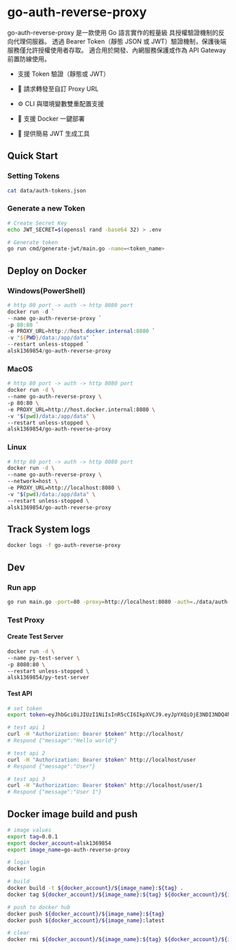 # go-auth-reverse-proxy

go-auth-reverse-proxy 是一款使用 Go 語言實作的輕量級 具授權驗證機制的反向代理伺服器。
透過 Bearer Token（靜態 JSON 或 JWT）驗證機制，保護後端服務僅允許授權使用者存取。
適合用於開發、內網服務保護或作為 API Gateway 前置防線使用。

- 支援 Token 驗證（靜態或 JWT）

- 🔁 請求轉發至自訂 Proxy URL

- ⚙️ CLI 與環境變數雙重配置支援

- 🐳 支援 Docker 一鍵部署

- 📜 提供簡易 JWT 生成工具

## Quick Start

### Setting Tokens

```bash
cat data/auth-tokens.json
```

### Generate a new Token

```bash
# Create Secret Key
echo JWT_SECRET=$(openssl rand -base64 32) > .env

# Generate token
go run cmd/generate-jwt/main.go -name=<token_name>
```

## Deploy on Docker

### Windows(PowerShell)

```powershell
# http 80 port -> auth -> http 8080 port
docker run -d `
--name go-auth-reverse-proxy `
-p 80:80 `
-e PROXY_URL=http://host.docker.internal:8080 `
-v "${PWD}/data:/app/data" `
--restart unless-stopped `
alsk1369854/go-auth-reverse-proxy
```

### MacOS

```bash
# http 80 port -> auth -> http 8080 port
docker run -d \
--name go-auth-reverse-proxy \
-p 80:80 \
-e PROXY_URL=http://host.docker.internal:8080 \
-v "$(pwd)/data:/app/data" \
--restart unless-stopped \
alsk1369854/go-auth-reverse-proxy
```

### Linux

```bash
# http 80 port -> auth -> http 8080 port
docker run -d \
--name go-auth-reverse-proxy \
--network=host \
-e PROXY_URL=http://localhost:8080 \
-v "$(pwd)/data:/app/data" \
--restart unless-stopped \
alsk1369854/go-auth-reverse-proxy

```

## Track System logs

```bash
docker logs -f go-auth-reverse-proxy
```

## Dev

### Run app

```bash
go run main.go -port=80 -proxy=http://localhost:8080 -auth=./data/auth-tokens.json
```

### Test Proxy

#### Create Test Server

```bash
docker run -d \
--name py-test-server \
-p 8080:80 \
--restart unless-stopped \
alsk1369854/py-test-server
```

#### Test API

```bash
# set token
export token=eyJhbGciOiJIUzI1NiIsInR5cCI6IkpXVCJ9.eyJpYXQiOjE3NDI3NDQ4NzAsIm5hbWUiOiJhZG1pbiJ9.dnn3Cl8LwJh7fFuLufARoz1evzEBKf9Gfr3n1hHDgN0

# test api 1
curl -H "Authorization: Bearer $token" http://localhost/
# Respond {"message":"Hello world"}

# test api 2
curl -H "Authorization: Bearer $token" http://localhost/user
# Respond {"message":"User"}

# test api 3
curl -H "Authorization: Bearer $token" http://localhost/user/1
# Respond {"message":"User 1"}
```

## Docker image build and push

```bash
# image values
export tag=0.0.1
export docker_account=alsk1369854
export image_name=go-auth-reverse-proxy

# login
docker login

# build
docker build -t ${docker_account}/${image_name}:${tag} .
docker tag ${docker_account}/${image_name}:${tag} ${docker_account}/${image_name}:latest

# push to docker hub
docker push ${docker_account}/${image_name}:${tag}
docker push ${docker_account}/${image_name}:latest

# clear
docker rmi ${docker_account}/${image_name}:${tag} ${docker_account}/${image_name}:latest
```
